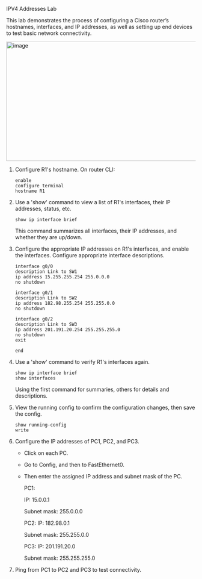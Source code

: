 IPV4 Addresses Lab

This lab demonstrates the process of configuring a Cisco router’s hostnames, interfaces, and IP addresses, as well as setting up end devices to test basic network connectivity.


<img width="718" height="317" alt="image" src="https://github.com/user-attachments/assets/1e002ada-6822-479a-af5a-a21c9a1c5cff" />

1. Configure R1's hostname.
   On router CLI:
   ```
   enable
   configure terminal
   hostname R1
   ```

   
3. Use a 'show' command to view a list of R1's interfaces, their IP addresses, status, etc.
   ```
   show ip interface brief
   ```
   This command summarizes all interfaces, their IP addresses, and whether they are up/down.


5. Configure the appropriate IP addresses on R1's interfaces, and enable the interfaces. Configure appropriate interface descriptions.
   ```
   interface g0/0
   description Link to SW1
   ip address 15.255.255.254 255.0.0.0
   no shutdown

   interface g0/1
   description Link to SW2
   ip address 182.98.255.254 255.255.0.0
   no shutdown
 
   interface g0/2
   description Link to SW3
   ip address 201.191.20.254 255.255.255.0
   no shutdown
   exit

   end
   ```


7. Use a 'show' command to verify R1's interfaces again.
   ```
   show ip interface brief
   show interfaces
   ```
   Using the first command for summaries, others for details and descriptions.


9. View the running config to confirm the configuration changes, then save the config.
    ```
    show running-config
    write
    ```    


11. Configure the IP addresses of PC1, PC2, and PC3.
    - Click on each PC.
    - Go to Config, and then to FastEthernet0.
    - Then enter the assigned IP address and subnet mask of the PC.
   
      PC1:
      
         IP: 15.0.0.1
      
         Subnet mask: 255.0.0.0
    
      PC2:
         IP: 182.98.0.1
      
         Subnet mask: 255.255.0.0
    
      PC3:
         IP: 201.191.20.0
      
         Subnet mask: 255.255.255.0


13. Ping from PC1 to PC2 and PC3 to test connectivity.
    
